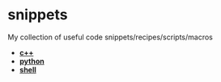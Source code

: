 snippets
========

My collection of useful code snippets/recipes/scripts/macros

+ [**c++**](https://github.com/swapagarwal/snippets/tree/master/c%2B%2B)
+ [**python**](https://github.com/swapagarwal/snippets/tree/master/python)
+ [**shell**](https://github.com/swapagarwal/snippets/tree/master/shell)
